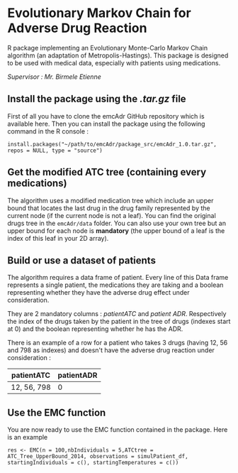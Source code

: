 # Evolutionary Markov Chain for Adverse Drug Reaction

R package implementing an Evolutionary Monte-Carlo Markov Chain algorithm (an adaptation of Metropolis-Hastings). This package is designed to be used with medical data, especially with patients using medications.

*Supervisor : Mr. Birmele Etienne*

## Install the package using the *.tar.gz* file

First of all you have to clone the emcAdr GitHub repository which is available here. Then you can install the package using the following command in the R console :
```
install.packages("~/path/to/emcAdr/package_src/emcAdr_1.0.tar.gz", repos = NULL, type = "source")
```

## Get the modified ATC tree (containing every medications)

The algorithm uses a modified medication tree which include an upper bound that locates the last drug in the drug family represented by the current node (if the current node is not a leaf). You can find the original drugs tree in the ```emcAdr/data``` folder. You can also use your own tree but an upper bound for each node is **mandatory** (the upper bound of a leaf is the index of this leaf in your 2D array).

## Build or use a dataset of patients

The algorithm requires a data frame of patient. Every line of this Data frame represents a single patient, the medications they are taking and a boolean representing whether they have the adverse drug effect under consideration.

They are 2 mandatory columns : *patientATC* and *patient ADR*. Respectively the index of the drugs taken by the patient in the tree of drugs (indexes start at 0) and the boolean representing whether he has the ADR.

There is an example of a row for a patient who takes 3 drugs (having 12, 56 and 798 as indexes) and doesn't have the adverse drug reaction under consideration : 

| patientATC | patientADR	|
|---	       |---	        |
|12, 56, 798 |      0    	|

## Use the EMC function 

You are now ready to use the EMC function contained in the package. Here is an example 
```
res <- EMC(n = 100,nbIndividuals = 5,ATCtree = ATC_Tree_UpperBound_2014, observations = simulPatient_df, startingIndividuals = c(), startingTemperatures = c())
```